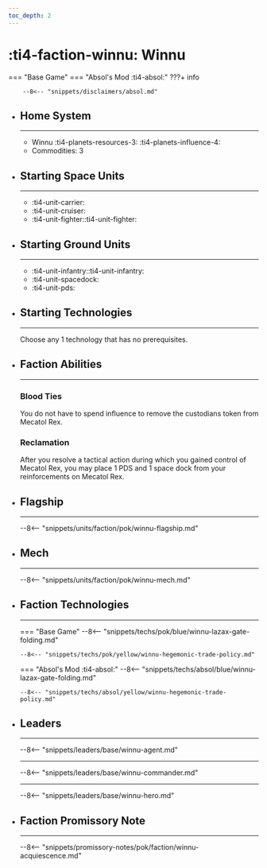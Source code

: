 ```yaml
---
toc_depth: 2
---
```


# :ti4-faction-winnu: Winnu
=== "Base Game"
=== "Absol's Mod :ti4-absol:" 
    ???+ info

        --8<-- "snippets/disclaimers/absol.md"

<div class="grid cards" markdown>

-   ## __Home System__

    ---

    * Winnu :ti4-planets-resources-3: :ti4-planets-influence-4:
    * Commodities: 3

</div>

<div class="grid cards" markdown>

-   ## __Starting Space Units__

    ---

    * :ti4-unit-carrier:
    * :ti4-unit-cruiser:
    * :ti4-unit-fighter::ti4-unit-fighter:

-   ## __Starting Ground Units__

    ---

    * :ti4-unit-infantry::ti4-unit-infantry:
    * :ti4-unit-spacedock:
    * :ti4-unit-pds:

-   ## __Starting Technologies__

    ---
    Choose any 1 technology that has no prerequisites.

-   ## __Faction Abilities__

    ---
    ### **Blood Ties**
    
    You do not have to spend influence to remove the custodians token from Mecatol Rex.

    ### **Reclamation**

    After you resolve a tactical action during which you gained control of Mecatol Rex, you may place 1 PDS and 1 space dock from your reinforcements on Mecatol Rex.

-   ## __Flagship__

    ---
    --8<-- "snippets/units/faction/pok/winnu-flagship.md"

-   ## __Mech__

    ---
    --8<-- "snippets/units/faction/pok/winnu-mech.md"

-   ## __Faction Technologies__

    ---
    === "Base Game"
        --8<-- "snippets/techs/pok/blue/winnu-lazax-gate-folding.md"

        --8<-- "snippets/techs/pok/yellow/winnu-hegemonic-trade-policy.md"

    === "Absol's Mod :ti4-absol:"
        --8<-- "snippets/techs/absol/blue/winnu-lazax-gate-folding.md"

        --8<-- "snippets/techs/absol/yellow/winnu-hegemonic-trade-policy.md"

-   ## __Leaders__

    ---
    
    --8<-- "snippets/leaders/base/winnu-agent.md"

    ---

    --8<-- "snippets/leaders/base/winnu-commander.md"

    ---

    --8<-- "snippets/leaders/base/winnu-hero.md"

-   ## __Faction Promissory Note__

    ---
    --8<-- "snippets/promissory-notes/pok/faction/winnu-acquiescence.md"

</div>